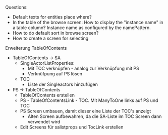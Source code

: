Questions:
* Default texts for entities place where?
* In the table of the browse screen: How to display the "instance name" in a table column? Instance name as configured by the namePattern.
* How to do default sort in browse screen? 
* How to create a screen for selecting 



Erweiterung TableOfContents
* TableOfContents -> SA
    * SingleActorListProperties: 
        * Mit TOC verknüpfen - analog zur Verknüpfung mit PS
        * Verknüfpung auf PS lösen
    * TOC
        * Liste der Singleactors hinzufügen
* PS -> TableOfContents
    * TableOfContents erstellen
    * PS - TableOfContentsLink - TOC. Mit ManyToOne links auf PS und TOC
    * PS Screen umbauen, damit dieser eine Liste der TOC's anzeigt
        * Alten Screen aufbewahren, da die SA-Liste im TOC Screen dann verwendet wird
    * Edit Screens für salistprops und TocLink erstellen